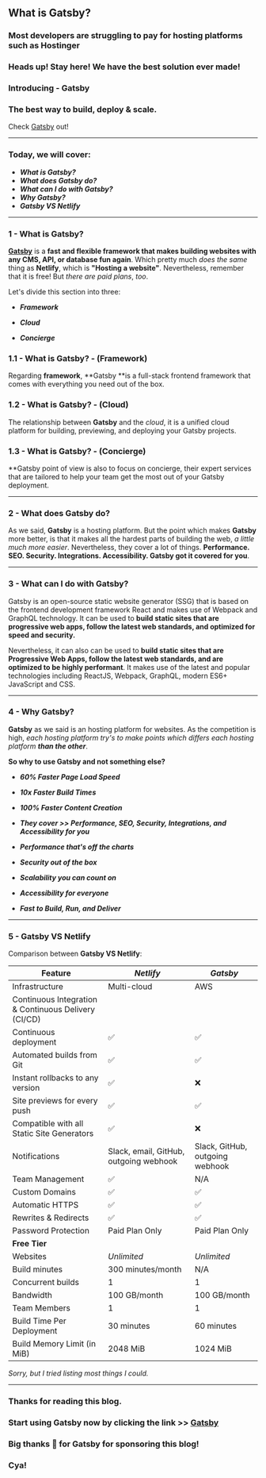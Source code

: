 ## What is Gatsby?

### Most developers are struggling to pay for hosting platforms such as Hostinger

### Heads up! Stay here! We have the best solution ever made!

### Introducing - Gatsby

### The best way to build, deploy & scale.

Check [Gatsby](https://www.gatsbyjs.com/) out!

-------------------------------------------------------

### Today, we will cover:

- ***What is Gatsby?***
- ***What does Gatsby do?***
- ***What can I do with Gatsby?***
- ***Why Gatsby?***
- ***Gatsby VS Netlify***

-----------------------------------------

### 1 - What is Gatsby?

**[Gatsby](https://www.gatsbyjs.com/)** is a **fast and flexible framework that makes building websites with any CMS, API, or database fun again**. Which pretty much *does the same* thing as **Netlify**, which is **"Hosting a website"**. Nevertheless, remember that it is free! But *there are paid plans*, *too*.

Let's divide this section into three:

- ***Framework***

- ***Cloud***

- ***Concierge***

### 1.1 - What is Gatsby? - (Framework)

Regarding **framework**, **Gatsby **is a full-stack frontend framework that comes with everything you need out of the box.

### 1.2 - What is Gatsby? - (Cloud)

The relationship between **Gatsby** and the *cloud*, it is a unified cloud platform for building, previewing, and deploying your Gatsby projects.

### 1.3 - What is Gatsby? - (Concierge)

**Gatsby point of view is also to focus on concierge, their expert services that are tailored to help your team get the most out of your Gatsby deployment.

---------------------------------------------------

### 2 - What does Gatsby do?

As we said, **Gatsby** is a hosting platform. But the point which makes **Gatsby** more better, is that it makes all the hardest parts of building the web, *a little much more easier*. Nevertheless, they cover a lot of things. **Performance. SEO. Security. Integrations. Accessibility. Gatsby got it covered for you**.

-----------------------------------------------------------------------

### 3 - What can I do with Gatsby?

Gatsby is an open-source static website generator (SSG) that is based on the frontend development framework React and makes use of Webpack and GraphQL technology. It can be used to **build static sites that are progressive web apps, follow the latest web standards, and optimized for speed and security.**

Nevertheless, it can also can be used to **build static sites that are Progressive Web Apps, follow the latest web standards, and are optimized to be highly performant**. It makes use of the latest and popular technologies including ReactJS, Webpack, GraphQL, modern ES6+ JavaScript and CSS.

----------------------------------------------------------

### 4 - Why Gatsby?

**Gatsby** as we said is an hosting platform for websites. As the competition is high, *each hosting platform try's to make points which differs each hosting platform **than the other***.

**So why to use Gatsby and not something else?**

- ***60% Faster Page Load Speed***

- ***10x Faster Build Times***

- ***100% Faster Content Creation***

- ***They cover >> Performance, SEO, Security, Integrations, and Accessibility for you***

- ***Performance that's off the charts***

- ***Security out of the box***

- ***Scalability you can count on***

- ***Accessibility for everyone***

- ***Fast to Build, Run, and Deliver***

-------------------------------------------------------------------

### 5 - Gatsby VS Netlify

Comparison between **Gatsby VS Netlify**:

| **Feature** | *Netlify* | *Gatsby* |
|---|---|---|
| Infrastructure | Multi-cloud | AWS |
| Continuous Integration & Continuous Delivery (CI/CD) |
| Continuous deployment | ✅ | ✅ |
| Automated builds from Git | ✅ | ✅ |
| Instant rollbacks to any version | ✅ | ❌ |
| Site previews for every push | ✅ | ✅ |
| Compatible with all Static Site Generators | ✅ | ❌ |
| Notifications | Slack, email, GitHub, outgoing webhook | Slack, GitHub, outgoing webhook |
| Team Management | ✅ | N/A |
| Custom Domains | ✅ | ✅ |
| Automatic HTTPS | ✅ | ✅ |
| Rewrites & Redirects | ✅ | ✅ |
| Password Protection | Paid Plan Only | Paid Plan Only |
| **Free Tier** |
| Websites | *Unlimited* | *Unlimited* |
| Build minutes | 300 minutes/month | N/A |
| Concurrent builds | 1 | 1 |
| Bandwidth | 100 GB/month | 100 GB/month |
| Team Members | 1 | 1 |
| Build Time Per Deployment | 30 minutes | 60 minutes |
| Build Memory Limit (in MiB) | 2048 MiB | 1024 MiB |

*Sorry, but I tried listing most things I could.*

----------------------------------------------------------------

### Thanks for reading this blog.

### Start using Gatsby now by clicking the link >> [Gatsby](https://www.gatsbyjs.com/)

### Big thanks 👏 for Gatsby for sponsoring this blog!

### Cya! 